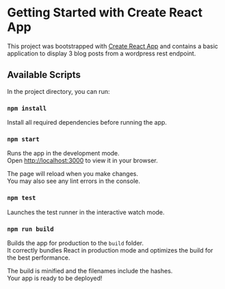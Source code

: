 # Getting Started with Create React App

This project was bootstrapped with [Create React App](https://github.com/facebook/create-react-app) and contains a basic application to display 3 blog posts from a wordpress rest endpoint.

## Available Scripts

In the project directory, you can run:

### `npm install`

Install all required dependencies before running the app.

### `npm start`

Runs the app in the development mode.\
Open [http://localhost:3000](http://localhost:3000) to view it in your browser.

The page will reload when you make changes.\
You may also see any lint errors in the console.

### `npm test`

Launches the test runner in the interactive watch mode.

### `npm run build`

Builds the app for production to the `build` folder.\
It correctly bundles React in production mode and optimizes the build for the best performance.

The build is minified and the filenames include the hashes.\
Your app is ready to be deployed!
